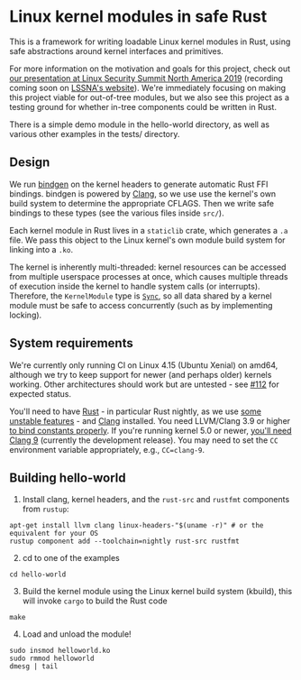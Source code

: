# Linux kernel modules in safe Rust

This is a framework for writing loadable Linux kernel modules in Rust,
using safe abstractions around kernel interfaces and primitives.

For more information on the motivation and goals for this project, check
out [our presentation at Linux Security Summit North America
2019](https://ldpreload.com/p/kernel-modules-in-rust-lssna2019.pdf)
(recording coming soon on [LSSNA's
website](https://lssna19.sched.com/event/RHaT)). We're immediately
focusing on making this project viable for out-of-tree modules, but we
also see this project as a testing ground for whether in-tree components
could be written in Rust.

There is a simple demo module in the hello-world directory, as well as
various other examples in the tests/ directory.

## Design

We run [bindgen](https://github.com/rust-lang/rust-bindgen) on the
kernel headers to generate automatic Rust FFI bindings. bindgen is
powered by [Clang](https://clang.llvm.org), so we use use the kernel's
own build system to determine the appropriate CFLAGS. Then we write safe
bindings to these types (see the various files inside `src/`).

Each kernel module in Rust lives in a `staticlib` crate, which generates
a `.a` file. We pass this object to the Linux kernel's own module build
system for linking into a `.ko`.

The kernel is inherently multi-threaded: kernel resources can be
accessed from multiple userspace processes at once, which causes
multiple threads of execution inside the kernel to handle system calls
(or interrupts). Therefore, the `KernelModule` type is
[`Sync`](https://doc.rust-lang.org/book/ch16-04-extensible-concurrency-sync-and-send.html),
so all data shared by a kernel module must be safe to access
concurrently (such as by implementing locking).

## System requirements

We're currently only running CI on Linux 4.15 (Ubuntu Xenial) on amd64,
although we try to keep support for newer (and perhaps older) kernels
working. Other architectures should work but are untested - see
[#112](https://github.com/fishinabarrel/linux-kernel-module-rust/issues/112)
for expected status.

You'll need to have [Rust](https://www.rust-lang.org) - in particular
Rust nightly, as we use [some unstable
features](https://github.com/fishinabarrel/linux-kernel-module-rust/issues/41) -
and [Clang](https://clang.llvm.org) installed. You need LLVM/Clang 3.9
or higher [to bind constants
properly](https://github.com/rust-lang/rust-bindgen/issues/1316). If
you're running kernel 5.0 or newer, [you'll need Clang
9](https://github.com/fishinabarrel/linux-kernel-module-rust/issues/123)
(currently the development release).  You may need to set the `CC`
environment variable appropriately, e.g., `CC=clang-9`.

## Building hello-world

1. Install clang, kernel headers, and the `rust-src` and `rustfmt` components
from `rustup`:

```
apt-get install llvm clang linux-headers-"$(uname -r)" # or the equivalent for your OS
rustup component add --toolchain=nightly rust-src rustfmt
```

2. cd to one of the examples

```
cd hello-world
```

3. Build the kernel module using the Linux kernel build system (kbuild), this
will invoke `cargo` to build the Rust code

```
make
```

4. Load and unload the module!

```
sudo insmod helloworld.ko
sudo rmmod helloworld
dmesg | tail
```
